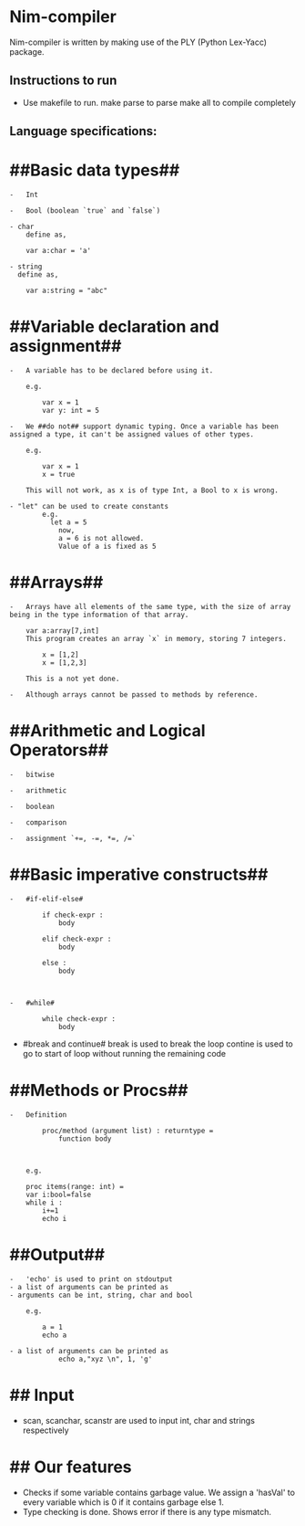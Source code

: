 Nim-compiler
===================================

Nim-compiler is written by making use of the PLY (Python Lex-Yacc) package.


## Instructions to run
- Use makefile to run.
	make parse to parse
	make all to compile completely


## Language specifications:

#	##Basic data types##

	-	Int

	-	Bool (boolean `true` and `false`)

	- char
		define as,

		var a:char = 'a'

	- string
	  define as,

		var a:string = "abc"



#	##Variable declaration and assignment##

	-	A variable has to be declared before using it.

		e.g.

			var x = 1
			var y: int = 5

	-	We ##do not## support dynamic typing. Once a variable has been assigned a type, it can't be assigned values of other types.  

		e.g.

			var x = 1
			x = true

		This will not work, as x is of type Int, a Bool to x is wrong.

	- "let" can be used to create constants
	 		e.g.
			  let a = 5
				now,
				a = 6 is not allowed.
				Value of a is fixed as 5



#	##Arrays##

	-	Arrays have all elements of the same type, with the size of array being in the type information of that array.

		var a:array[7,int]
		This program creates an array `x` in memory, storing 7 integers.

			x = [1,2]
			x = [1,2,3]

		This is a not yet done.

	-	Although arrays cannot be passed to methods by reference.

#	##Arithmetic and Logical Operators##


	-	bitwise

	-	arithmetic

	-	boolean

	-	comparison

	-	assignment `+=, -=, *=, /=`

#	##Basic imperative constructs##

	-	#if-elif-else#

			if check-expr :
				body

			elif check-expr :
				body

			else :
				body



	-	#while#

			while check-expr :
				body

 - #break and continue#
    break is used to break the loop
		contine is used  to go to start of loop without running the remaining code





#	##Methods or Procs##

	-	Definition

			proc/method (argument list) : returntype =
				function body



		e.g.

		proc items(range: int) =
  		var i:bool=false
  		while i :
    		i+=1
    		echo i





#	##Output##

	-	'echo' is used to print on stdoutput
	- a list of arguments can be printed as
	- arguments can be int, string, char and bool

		e.g.

			a = 1
			echo a

	- a list of arguments can be printed as
				echo a,"xyz \n", 1, 'g'

# ## Input ##

- scan, scanchar, scanstr are used to input int, char and strings respectively


# ## Our features ##
- Checks if some variable contains garbage value. We  assign a 'hasVal' to every variable which is 0 if  it contains garbage else 1.
- Type checking is done. Shows error if there is any type mismatch.
